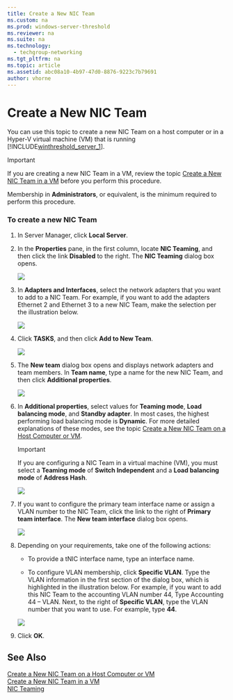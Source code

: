 ```yaml
---
title: Create a New NIC Team
ms.custom: na
ms.prod: windows-server-threshold
ms.reviewer: na
ms.suite: na
ms.technology: 
  - techgroup-networking
ms.tgt_pltfrm: na
ms.topic: article
ms.assetid: abc08a10-4b97-47d0-8876-9223c7b79691
author: vhorne
---
```

# Create a New NIC Team
You can use this topic to create a new NIC Team on a host computer or in a Hyper\-V virtual machine \(VM\) that is running [!INCLUDE[winthreshold_server_1](includes/winthreshold_server_1_md.md)].  
  
> [!IMPORTANT]  
> If you are creating a new NIC Team in a VM, review the topic [Create a New NIC Team in a VM](Create-a-New-NIC-Team-in-a-VM.md) before you perform this procedure.  
  
Membership in **Administrators**, or equivalent, is the minimum required to perform this procedure.  
  
### To create a new NIC Team  
  
1.  In Server Manager, click **Local Server**.  
  
2.  In the **Properties** pane, in the first column, locate **NIC Teaming**, and then click the link **Disabled** to the right. The **NIC Teaming** dialog box opens.  
  
    ![](media/nict_02_nicteaming.jpg)  
  
3.  In **Adapters and Interfaces**, select the network adapters that you want to add to a NIC Team. For example, if you want to add the adapters Ethernet 2 and Ethernet 3 to a new NIC Team, make the selection per the illustration below.  
  
    ![](media/nict_03_adapterselect.jpg)  
  
4.  Click **TASKS**, and then click **Add to New Team**.  
  
    ![](media/nict_04_addtoteam.jpg)  
  
5.  The **New team** dialog box opens and displays network adapters and team members. In **Team name**, type a name for the new NIC Team, and then click **Additional properties**.  
  
    ![](media/nict_05_newteamdialog.jpg)  
  
6.  In **Additional properties**, select values for **Teaming mode**, **Load balancing mode**, and **Standby adapter**. In most cases, the highest performing load balancing mode is **Dynamic**. For more detailed explanations of these modes, see the topic [Create a New NIC Team on a Host Computer or VM](Create-a-New-NIC-Team-on-a-Host-Computer-or-VM.md).  
  
    > [!IMPORTANT]  
    > If you are configuring a NIC Team in a virtual machine \(VM\), you must select a **Teaming mode** of **Switch Independent** and a **Load balancing mode** of **Address Hash**.  
  
    ![](media/nict_06_properties.jpg)  
  
7.  If you want to configure the primary team interface name or assign a VLAN number to the NIC Team, click the link to the right of **Primary team interface**. The **New team interface** dialog box opens.  
  
    ![](media/nict_newteaminterface.jpg)  
  
8.  Depending on your requirements, take one of the following actions:  
  
    -   To provide a tNIC interface name, type an interface name.  
  
    -   To configure VLAN membership, click **Specific VLAN**. Type the VLAN information in the first section of the dialog box, which is highlighted in the illustration below. For example, if you want to add this NIC Team to the accounting VLAN number 44, Type Accounting 44 – VLAN. Next, to the right of **Specific VLAN**, type the VLAN number that you want to use. For example, type **44**.  
  
    ![](media/nict_012_vlan.jpg)  
  
9. Click **OK**.  
  
## See Also  
[Create a New NIC Team on a Host Computer or VM](Create-a-New-NIC-Team-on-a-Host-Computer-or-VM.md)  
[Create a New NIC Team in a VM](Create-a-New-NIC-Team-in-a-VM.md)  
[NIC Teaming](NIC-Teaming.md)  
  


